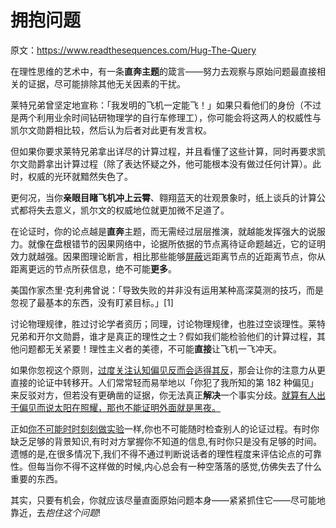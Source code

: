 # 拥抱问题

原文：https://www.readthesequences.com/Hug-The-Query

在理性思维的艺术中，有一条**直奔主题**的箴言——努力去观察与原始问题最直接相关的证据，尽可能排除其他无关因素的干扰。

莱特兄弟曾坚定地宣称：「我发明的飞机一定能飞！」如果只看他们的身份（不过是两个利用业余时间钻研物理学的自行车修理工），你可能会将这两人的权威性与凯尔文勋爵相比较，然后认为后者对此更有发言权。

但如果你要求莱特兄弟拿出详尽的计算过程，并且看懂了这些计算，同时再要求凯尔文勋爵拿出计算过程（除了表达怀疑之外，他可能根本没有做过任何计算）。此时，权威的光环就黯然失色了。

更何况，当你**亲眼目睹飞机冲上云霄**、翱翔蓝天的壮观景象时，纸上谈兵的计算公式都将失去意义，凯尔文的权威地位就更加微不足道了。

在论证时，你的论点越是**直奔**主题，而无需经过层层推演，就越能发挥强大的说服力。就像在盘根错节的因果网络中，论据所依据的节点离待证命题越近，它的证明效力就越强。因果图理论断言，相比那些能够[屏蔽](https://www.readthesequences.com/Argument-Screens-Off-Authority)远距离节点的近距离节点，你从距离更远的节点所获信息，绝不可能**更多**。

美国作家杰里·克利弗曾说：「导致失败的并非没有运用某种高深莫测的技巧，而是忽视了最基本的东西，没有盯紧目标。」[1]

讨论物理规律，胜过讨论学者资历；同理，讨论物理规律，也胜过空谈理性。莱特兄弟和开尔文勋爵，谁才是真正的理性之士？假如我们能检验他们的计算过程，其他问题都无关紧要！理性主义者的美德，不可能**直接**让飞机一飞冲天。

如果你忽视这个原则，[过度关注认知偏见反而会适得其反](https://www.readthesequences.com/Knowing-About-Biases-Can-Hurt-People)，那会让你的注意力从更直接的论证中转移开。人们常常轻而易举地以「你犯了我所知的第 182 种偏见」来反驳对方，但若没有更确凿的证据，你无法真正**解决**一个事实分歧。[就算有人出于偏见而说太阳在照耀，那也不能证明外面就是黑夜。](https://www.readthesequences.com/Reversed-Stupidity-Is-Not-Intelligence)

正如[你不可能时时刻刻做实验](https://www.greaterwrong.com/lw/io/is_molecular_nanotechnology_scientific/)一样,你也不可能随时检查别人的论证过程。有时你缺乏足够的背景知识,有时对方掌握你不知道的信息,有时你只是没有足够的时间。遗憾的是,在很多情况下,我们不得不通过判断说话者的理性程度来评估论点的可靠性。但每当你不得不这样做的时候,内心总会有一种空落落的感觉,仿佛失去了什么重要的东西。

其实，只要有机会，你就应该尽量直面原始问题本身——紧紧抓住它——尽可能地靠近，去*抱住这个问题*!
